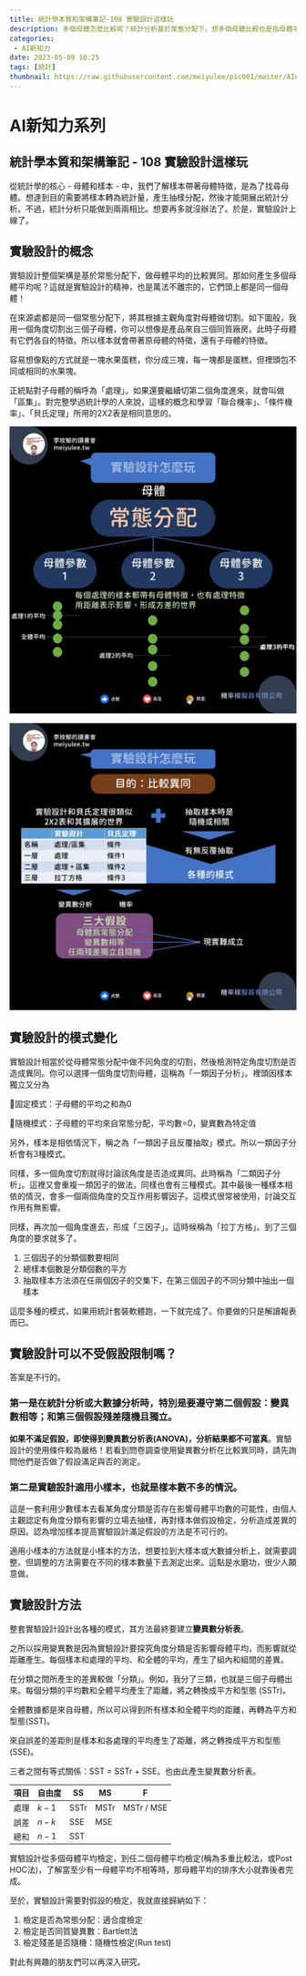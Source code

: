```yaml
---
title: 統計學本質和架構筆記-108 實驗設計這樣玩
description: 多個母體怎麼比較呢？統計分析基於常態分配下，想多個母體比較也是指母體平均，所以就讓我們看看實驗設計的模式吧
categories:
 - AI新知力
date: 2023-05-09 10:25
tags: [統計]
thumbnail: https://raw.githubusercontent.com/meiyulee/pic001/master/AIecon/aistatistc014.JPG
---
```


# AI新知力系列

## 統計學本質和架構筆記 - 108 實驗設計這樣玩

從統計學的核心 - 母體和樣本 - 中，我們了解樣本帶著母體特徵，是為了找尋母體。想達到目的需要將樣本轉為統計量，產生抽樣分配，然後才能開展出統計分析。不過，統計分析只能做到兩兩相比。想要再多就沒辦法了。於是，實驗設計上線了。

## 實驗設計的概念

實驗設計整個架構是基於常態分配下，做母體平均的比較異同。那如何產生多個母體平均呢？這就是實驗設計的精神，也是萬法不離宗的，它們頭上都是同一個母體！

在來源處都是同一個常態分配下，將其根據主觀角度對母體做切割。如下圖般，我用一個角度切割出三個子母體，你可以想像是產品來自三個同質廠房。此時子母體有它們各自的特徵。所以樣本就會帶著原母體的特徵，還有子母體的特徵。

容易想像點的方式就是一塊水果蛋糕，你分成三塊，每一塊都是蛋糕，但裡頭包不同或相同的水果塊。

正統點對子母體的稱呼為「處理」。如果還要繼續切第二個角度進來，就會叫做「區集」。對完整學過統計學的人來說，這樣的概念和學習「聯合機率」、「條件機率」、「貝氏定理」所用的2X2表是相同意思的。

![](https://raw.githubusercontent.com/meiyulee/pic001/master/AIecon/aistatistc014.JPG)

![](https://raw.githubusercontent.com/meiyulee/pic001/master/AIecon/aistatistc017.JPG)

## 實驗設計的模式變化

實驗設計相當於從母體常態分配中做不同角度的切割，然後檢測特定角度切割是否造成異同。你可以選擇一個角度切割母體，這稱為「一類因子分析」。裡頭因樣本獨立又分為

🔵固定模式：子母體的平均之和為0

🔵隨機模式：子母體的平均來自常態分配，平均數=0，變異數為特定值

另外，樣本是相依情況下，稱之為「一類因子且反覆抽取」模式。所以一類因子分析會有3種模式。

同樣，多一個角度切割就得討論該角度是否造成異同。此時稱為「二類因子分析」。這裡又會重複一類因子的做法，同樣也會有三種模式。其中最後一種樣本相依的情況，會多一個兩個角度的交互作用影響因子。這模式很常被使用，討論交互作用有無影響。

同樣，再次加一個角度進去，形成「三因子」。這時候稱為「拉丁方格」。到了三個角度的要求就多了。

1. 三個因子的分類個數要相同
2. 總樣本個數是分類個數的平方
3. 抽取樣本方法須在任兩個因子的交集下，在第三個因子的不同分類中抽出一個樣本

這麼多種的模式，如果用統計套裝軟體跑，一下就完成了。你要做的只是解讀報表而已。

## 實驗設計可以不受假設限制嗎？

答案是不行的。

### 第一是在統計分析或大數據分析時，特別是要遵守第二個假設：變異數相等；和第三個假設殘差隨機且獨立。

**如果不滿足假設，即使得到變異數分析表(ANOVA)，分析結果都不可當真**。實驗設計的使用條件較為嚴格！若看到問卷調查使用變異數分析在比較異同時，請先詢問他們是否做了假設滿足與否的測定。

### 第二是實驗設計適用小樣本，也就是樣本數不多的情況。

這是一套利用少數樣本去看某角度分類是否存在影響母體平均數的可能性，由個人主觀認定有角度分類有影響的立場去抽樣，再對樣本做假設檢定，分析造成差異的原因。認為增加樣本提高實驗設計滿足假設的方法是不可行的。

適用小樣本的方法就是小樣本的方法，想要拉到大樣本或大數據分析上，就需要調整。但調整的方法需要在不同的樣本數量下去測定出來。這點是水磨功，很少人願意做。

## 實驗設計方法

整套實驗設計設計出各種的模式，其方法最終要建立**變異數分析表**。

之所以採用變異數是因為實驗設計要探究角度分類是否影響母體平均，而影響就從距離產生。每個樣本和處理的平均、和全體的平均，產生了組內和組間的差異。

在分類之間所產生的差異較做「分類」。例如，我分了三類，也就是三個子母體出來。每個分類的平均數和全體平均產生了距離，將之轉換成平方和型態 (SSTr)。

全體數據都是來自母體，所以可以得到所有樣本和全體平均的距離，再轉為平方和型態(SST)。

來自誤差的差距則是樣本和各處理的平均產生了距離，將之轉換成平方和型態(SSE)。

三者之間有等式關係：SST = SSTr + SSE。也由此產生變異數分析表。

| 項目 | 自由度 | SS | MS | F |
| ---- | ---- | ---- | ---- | ---- |
| 處理 | $k - 1$ | SSTr | MSTr | MSTr / MSE |
| 誤差 | $n - k$ | SSE | MSE |  |
| 總和 | $n - 1$ | SST |  |  |


實驗設計從多個母體平均檢定，到任二個母體平均檢定(稱為多重比較法，或Post HOC法)，了解當至少有一母體平均不相等時，那母體平均的排序大小就靠後者完成。

至於，實驗設計需要對假設的檢定，我就直接歸納如下：

1. 檢定是否為常態分配：適合度檢定
2. 檢定是否同質變異數：Bartlett法
3. 檢定殘差是否隨機：隨機性檢定(Run test)

對此有興趣的朋友們可以再深入研究。

